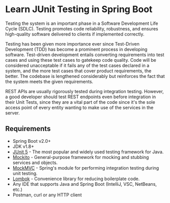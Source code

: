 # Learn JUnit Testing in Spring Boot

Testing the system is an important phase in a Software Development Life Cycle (SDLC). Testing promotes code reliability, robustness, and ensures high-quality software delivered to clients if implemented correctly.

Testing has been given more importance ever since Test-Driven Development (TDD) has become a prominent process in developing software. Test-driven development entails converting requirements into test cases and using these test cases to gatekeep code quality. Code will be considered unacceptable if it fails any of the test cases declared in a system, and the more test cases that cover product requirements, the better. The codebase is lengthened considerably but reinforces the fact that the system meets the given requirements.

REST APIs are usually rigorously tested during integration testing. However, a good developer should test REST endpoints even before integration in their Unit Tests, since they are a vital part of the code since it's the sole access point of every entity wanting to make use of the services in the server.

## Requirements
- Spring Boot v2.0+
- JDK v1.8+
- [JUnit 5](https://junit.org/junit5/) - The most popular and widely used testing framework for Java.
- [Mockito](https://site.mockito.org/) - General-purpose framework for mocking and stubbing services and objects.
- [MockMVC](https://docs.spring.io/spring-framework/docs/current/javadoc-api/org/springframework/test/web/servlet/MockMvc.html) - Spring's module for performing integration testing during unit testing.
- [Lombok](https://projectlombok.org/) - Convenience library for reducing boilerplate code.
- Any IDE that supports Java and Spring Boot (IntelliJ, VSC, NetBeans, etc.)
- Postman, curl or any HTTP client
